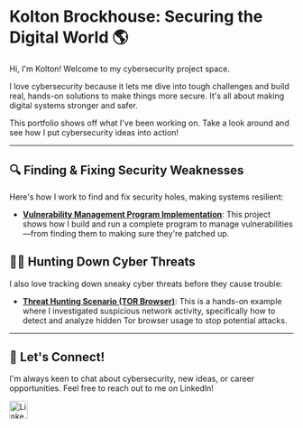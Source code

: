# Kolton Brockhouse: Securing the Digital World 🌎

Hi, I'm Kolton! Welcome to my cybersecurity project space.

I love cybersecurity because it lets me dive into tough challenges and build real, hands-on solutions to make things more secure. It's all about making digital systems stronger and safer.

This portfolio shows off what I've been working on. Take a look around and see how I put cybersecurity ideas into action!

---

## 🔍 Finding & Fixing Security Weaknesses

Here's how I work to find and fix security holes, making systems resilient:

-   **[Vulnerability Management Program Implementation](https://github.com/koltonbrockhouse/vulnerability-management-program)**: This project shows how I build and run a complete program to manage vulnerabilities—from finding them to making sure they're patched up.

## 🕵️‍♂️ Hunting Down Cyber Threats

I also love tracking down sneaky cyber threats before they cause trouble:

-   **[Threat Hunting Scenario (TOR Browser)](https://github.com/koltonbrockhouse/threat-hunting-senario-tor)**: This is a hands-on example where I investigated suspicious network activity, specifically how to detect and analyze hidden Tor browser usage to stop potential attacks.

<hr/>

## 👋 Let's Connect!

I'm always keen to chat about cybersecurity, new ideas, or career opportunities. Feel free to reach out to me on LinkedIn!

<a href="https://linkedin.com/in/kolton-brockhouse-08b552158/">
  <img src="https://cdn.jsdelivr.net/npm/simple-icons@v3/icons/linkedin.svg" alt="LinkedIn Profile" width="32px">
</a>
